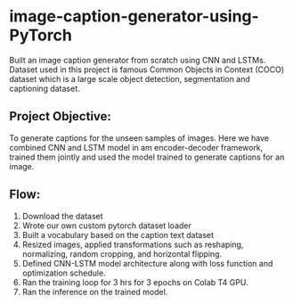 # image-caption-generator-using-PyTorch

Built an image caption generator from scratch using CNN and LSTMs. Dataset used in this project is famous Common Objects in Context (COCO) dataset which is a
large scale object detection, segmentation and captioning dataset.

## Project Objective:

To generate captions for the unseen samples of images. Here we have combined CNN and LSTM model in am encoder-decoder framework, trained them jointly and used the model
trained to generate captions for an image. 

## Flow:

1. Download the dataset
2. Wrote our own custom pytorch dataset loader
3. Built a vocabulary based on the caption text dataset
4. Resized images, applied transformations such as reshaping, normalizing, random cropping, and horizontal flipping.
5. Defined CNN-LSTM model architecture along with loss function and optimization schedule.
6. Ran the training loop for 3 hrs for 3 epochs on Colab T4 GPU.
7. Ran the inference on the trained model.
